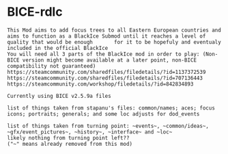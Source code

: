 # BICE-rdlc
	This Mod aims to add focus trees to all Eastern European countries and aims to function as a BlackIce Submod until it reaches a level of quality that would be enough   	for it to be hopefuly and eventualy included in the official BlackIce
	You will need all 3 parts of the BlackIce mod in order to play: (Non-BICE version might become available at a later point, non-BICE compatibility not guaranteed)
	https://steamcommunity.com/sharedfiles/filedetails/?id=1137372539
	https://steamcommunity.com/sharedfiles/filedetails/?id=707136443
	https://steamcommunity.com/workshop/filedetails/?id=842834893
	
	Currently using BICE v2.5.9a files

	list of things taken from stapanu's files: common/names; aces; focus icons; portraits; generals; and some loc adjusts for dod_events
	
	list of things taken from turning point: ~events~, ~common/ideas~, ~gfx/event_pictures~, ~history~, ~interface~ and ~loc~ 
	likely nothing from turning point left??
	("~" means already removed from this mod)
